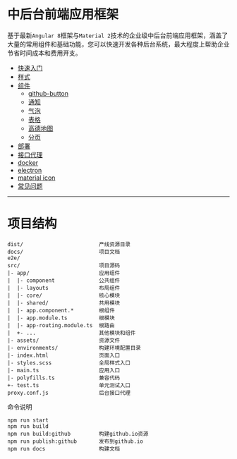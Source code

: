 # 中后台前端应用框架

基于最新`Angular 8`框架与`Material 2`技术的企业级中后台前端应用框架，涵盖了大量的常用组件和基础功能，您可以快速开发各种后台系统，最大程度上帮助企业节省时间成本和费用开支。

- [快速入门](start.md)
- [样式](css.md)
- [组件](component.md)
  - [github-button](../src/componet/github-button/github-button.md)
  - [通知](../src/componet/notification/notification.md)
  - [气泡](../src/componet/popover/popover.md)
  - [表格](../src/componet/table/table.md)
  - [高德地图](../src/componet/amap/amap.md)
  - [分页](../src/componet/pagination/pagination.md)
- [部署](deploy.md)
- [接口代理](backend-proxy.md)
- [docker](docker.md)
- [electron](electron.md)
- [material icon](icon.md)
- [常见问题](faq.md)

---

# 项目结构

```
dist/                        产线资源目录
docs/                        项目文档
e2e/
src/                         项目源码
|- app/                      应用组件
|  |- component              公共组件
|  |- layouts                布局组件
|  |- core/                  核心模块
|  |- shared/                共用模块
|  |- app.component.*        根组件
|  |- app.module.ts          根模块
|  |- app-routing.module.ts  根路由
|  +- ...                    其他模块和组件
|- assets/                   资源文件
|- environments/             构建环境配置目录
|- index.html                页面入口
|- styles.scss               全局样式入口
|- main.ts                   应用入口
|- polyfills.ts              兼容代码
+- test.ts                   单元测试入口
proxy.conf.js                后台接口代理
```

命令说明

```
npm run start
npm run build
npm run build:github         构建github.io资源
npm run publish:github       发布到github.io
npm run docs                 构建文档
```
